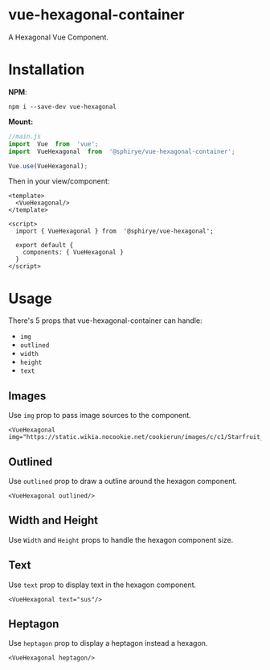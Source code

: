 # vue-hexagonal-container

A Hexagonal Vue Component.

# Installation
**NPM**:

    npm i --save-dev vue-hexagonal

**Mount:**

```js
//main.js
import  Vue  from  'vue';
import  VueHexagonal  from  '@sphirye/vue-hexagonal-container';

Vue.use(VueHexagonal);
```

Then in your view/component:

```vue
<template>
  <VueHexagonal/>
</template>

<script>
  import { VueHexagonal } from  '@sphirye/vue-hexagonal';

  export default {
    components: { VueHexagonal }
  }
</script>
```
# Usage

There's 5 props that vue-hexagonal-container can handle:

 - `img`
 - `outlined`
 - `width`
 - `height`
 - `text`

## Images 

Use `img` prop to pass image sources to the component.

```vue
<VueHexagonal img="https://static.wikia.nocookie.net/cookierun/images/c/c1/Starfruit_Cookie.png"/>
```

## Outlined

Use `outlined` prop to draw a outline around the hexagon component.
```vue
<VueHexagonal outlined/>
```
## Width and Height

Use `Width` and `Height` props to handle the hexagon component size.

## Text

Use `text` prop to display text in the hexagon component.

```vue
<VueHexagonal text="sus"/>
```

## Heptagon

Use `heptagon` prop to display a heptagon instead a hexagon.

```vue
<VueHexagonal heptagon/>
```

